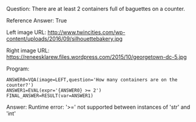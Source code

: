 Question: There are at least 2 containers full of baguettes on a counter.

Reference Answer: True

Left image URL: http://www.twincities.com/wp-content/uploads/2016/09/silhouettebakery.jpg

Right image URL: https://reneesklarew.files.wordpress.com/2015/10/georgetown-dc-5.jpg

Program:

```
ANSWER0=VQA(image=LEFT,question='How many containers are on the counter?')
ANSWER1=EVAL(expr='{ANSWER0} >= 2')
FINAL_ANSWER=RESULT(var=ANSWER1)
```
Answer: Runtime error: '>=' not supported between instances of 'str' and 'int'

